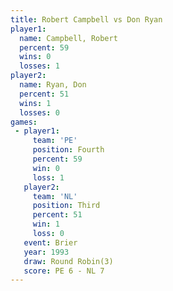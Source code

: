 ```yaml
---
title: Robert Campbell vs Don Ryan
player1:                
  name: Campbell, Robert
  percent: 59           
  wins: 0               
  losses: 1             
player2:                
  name: Ryan, Don       
  percent: 51           
  wins: 1               
  losses: 0             
games:
 - player1:          
     team: 'PE'      
     position: Fourth
     percent: 59     
     win: 0          
     loss: 1         
   player2:         
     team: 'NL'     
     position: Third
     percent: 51    
     win: 1         
     loss: 0        
   event: Brier        
   year: 1993          
   draw: Round Robin(3)
   score: PE 6 - NL 7  
---
```

